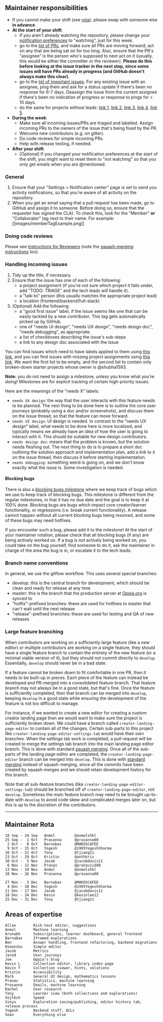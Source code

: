 ## Maintainer responsibilities
- If you cannot make your shift (see [rota](https://github.com/oppia/oppia/wiki/Instructions-for-Maintainers#maintainer-rota)), please swap with someone else **in advance**.
- **At the start of your shift**:
  - if you aren't already watching the repository, please change your [notification preferences](https://github.com/oppia/oppia/subscription) to "watching", just for this week.
  - go to the [list of PRs](https://github.com/oppia/oppia/pulls), and make sure all PRs are moving forward; act on any that are being sat on for too long. Also, ensure that the PR's "assignee" is the person who's supposed to next act on it (usually, this would be either the committer or the reviewer). **Please do this before looking at the issue tracker in the next step, since some issues will have PRs already in progress (and GitHub doesn't always make this clear).**
  - go to the [list of important issues](https://github.com/oppia/oppia/issues?q=is%3Aissue+is%3Aopen+label%3Aimportant). For any existing issue with an assignee, ping them and ask for a status update if there's been no response for 6-7 days. Deassign the issue from the current assignee if there's been no indication of progress or response to pings for > 10 days.
  - do the same for projects without leads: [link 1](https://github.com/oppia/oppia/issues?q=is%3Aopen+is%3Aissue+project%3Aoppia%2Foppia%2F22), [link 2](https://github.com/oppia/oppia/issues?q=is%3Aopen+is%3Aissue+project%3Aoppia%2Foppia%2F21), [link 3](https://github.com/oppia/oppia/issues?q=is%3Aopen+is%3Aissue+project%3Aoppia%2Foppia%2F20), [link 4](https://github.com/oppia/oppia/issues?q=is%3Aopen+is%3Aissue+project%3Aoppia%2Foppia%2F12), [link 5](https://github.com/oppia/oppia/issues?q=is%3Aopen+is%3Aissue+project%3Aoppia%2Foppia%2F1).
- **During the week**:
  - Make sure all incoming issues/PRs are triaged and labelled. Assign incoming PRs to the owners of the issue that's being fixed by the PR.
  - Welcome new contributors (e.g. on gitter).
  - Do code reviews for simple incoming PRs.
  - Help with release testing, if needed.
- **After your shift**:
  - [Optional] If you changed your notification preferences at the start of the shift, you might want to reset them to "not watching" so that you only get emails when you are @mentioned.

### General
1. Ensure that your "Settings > Notification center" page is set to send you activity notifications, so that you're aware of all activity on the repository.
2. When you get an email saying that a pull request has been made, go to GitHub and assign it to someone. Before doing so, ensure that the requester has signed the CLA). To check this, look for the "Member" **or** "Collaborator" tag next to their name. For example:
[[images/memberTagExample.png]]

### Doing code reviews
Please see [Instructions for Reviewers](https://github.com/oppia/oppia/wiki/Instructions-for-Reviewers) (note the [squash-merging instructions](https://github.com/oppia/oppia/wiki/Instructions-for-Reviewers#merging-into-develop) too).

### Handling incoming issues
1. Tidy up the title, if necessary.
2. Ensure that the issue has one of each of the following:
   * a project assignment (if you're not sure which project it falls under, add "TODO: TRIAGE" and the tech leads will handle it).
   * a "talk-to" person (this usually matches the appropriate project lead)
   * a location (frontend/backend/full-stack)
3. (Optional) Add the following:
   * a "good first issue" label, if the issue seems like one that can be easily tackled by a new contributor. This tag gets automatically picked up by GitHub.
   * one of "needs UI design", "needs UX design", "needs design doc", "needs debugging", as appropriate.
   * a list of checkboxes describing the issue's sub-steps
   * a link to any design doc associated with the issue

You can find issues which need to have labels applied to them using [this link](https://github.com/oppia/oppia/issues?utf8=%E2%9C%93&q=is%3Aissue%20is%3Aopen%20-label%3A%22backend%22%20-label%3A%22frontend%22%20-label%3A%22full-stack%22%20-label%3A%22TODO%3A%20triage%22%20), and you can find issues with missing project assignments using [this link](https://github.com/oppia/oppia/issues?utf8=%E2%9C%93&q=is%3Aissue%20is%3Aopen%20no%3Aproject). We want the first list to be empty, and the second list to contain only broken-down starter projects whose owner is @shubha1593.

**Note:** you do not need to assign a milestone, unless you know what you're doing! Milestones are for explicit tracking of certain high-priority issues.

Here are the meanings of the "needs X" labels:

* `needs UX design`: the way that the user interacts with this feature needs to be planned. The next thing to be done here is to outline the core user journeys (probably using a doc and/or screenshots), and discuss them on the issue thread, so that the feature can move forward.
* `needs UI design`: UI design is needed. In contrast to the "needs UX design" label, what needs to be done here is more localized, and typically means we already have an idea of how the user is going to interact with it. This should be suitable for new design contributors.
* `needs design doc`: means that the problem is known, but the solution needs fleshing out. The next thing to do is to prepare a short doc outlining the solution approach and implementation plan, add a link to it on the issue thread, then discuss it before starting implementation.
* `needs debugging`: something weird is going on, and we don't know exactly what the issue is. Some investigation is needed.

#### Blocking bugs
There is also a [blocking bugs milestone](https://github.com/oppia/oppia/milestone/39) where we keep track of bugs which we use to keep track of blocking bugs. This milestone is different from the regular milestones, in that it has no due date and the goal is to keep it at 100% done. Blocking bugs are bugs which impact core creator/learner functionality, or regressions (i.e. break current functionality). A release cannot happen without all current blocking bugs being resolved, and some of these bugs may need hotfixes. 

If you encounter such a bug, please add it to the milestone! At the start of your maintainer rotation, please check that all blocking bugs (if any) are being actively worked on. If a bug is not actively being worked on, you could take on the bug yourself, find someone to do it, ask the maintainer in charge of the area the bug is in, or escalate it to the tech leads.

### Branch name conventions

In general, we use the gitflow workflow. This uses several special branches:

  * develop: this is the central branch for development, which should be clean and ready for release at any time
  * master: this is the branch that the production server at [Oppia.org](https://www.oppia.org) is synced to
  * "hotfix"-prefixed branches: these are used for hotfixes to master that can't wait until the next release
  * "release"-prefixed branches: these are used for testing and QA of new releases

### Large feature branching

When contributors are working on a sufficiently large feature (like a new editor) or multiple contributors are working on a single feature, they should have a single feature branch to contain the entirety of the new feature (or a minimal viable version of it), but they should not commit directly to `develop`. Essentially, `develop` should never be in a bad state.

If a feature cannot be broken down to fit comfortable in one PR, then it needs to be built-up in pieces. Each piece of the feature can instead be developed and PR-merged into a consolidated feature branch. That feature branch may not always be in a good state, but that's fine. Once the feature is sufficiently completed, then that branch can be merged into `develop`, keeping `develop` in a good state while ensuring the development of the feature is not too difficult to manage.

For instance, if we wanted to create a new editor for creating a custom creator landing page then we would want to make sure the project is sufficiently broken down. We could have a branch called ``creator-landing-page-editor`` to contain all of the changes. Certain sub-parts to this project like ``creator-landing-page-editor-settings-tab`` would have their own branches. When the settings tab work is completed, a pull request will be created to merge the settings tab branch into the main landing page editor branch. This is done with standard [squash merging](https://github.com/oppia/oppia/wiki/Instructions-for-Reviewers#squash-merging). Once all of the sub-parts of the landing page editor are completed, the ``creator-landing-page-editor`` branch can be merged into ``develop``. This is done with [standard merging](https://github.com/oppia/oppia/wiki/Instructions-for-Reviewers#standard-merging) instead of squash-merging, since all the commits have been created by squash-merges and we should retain development history for this branch.

Note that all sub-feature branches (like ``creator-landing-page-editor-settings-tab``) should be branched off of ``creator-landing-page-editor``, not ``develop``. Sometimes the main feature branch may need to be brought up-to-date with ``develop`` to avoid code skew and complicated merges later on, but this is up to the discretion of the contributors.

----

## Maintainer Rota

```
18 Sep - 24 Sep   Anmol         @anmolshkl
25 Sep -  1 Oct   Prasanna      @prasanna08
 2 Oct -  8 Oct   Barnabas      @MAKOSCAFEE
 9 Oct - 15 Oct   Yogesh        @1995YogeshSharma
16 Oct - 22 Oct   Tony          @tjiang11
23 Oct - 29 Oct   Kristin       @anthkris
30 Oct -  5 Nov   Jacob         @jacobdavis11
 6 Nov - 12 Nov   Pranav        @pranavsid98   
13 Nov - 19 Nov   Anmol         @anmolshkl
20 Nov - 26 Nov   Prasanna      @prasanna08

27 Nov -  3 Dec   Barnabas      @MAKOSCAFEE
 4 Dec - 10 Dec   Yogesh        @1995YogeshSharma
11 Dec - 17 Dec   Jacob         @jacobdavis11
18 Dec - 24 Dec   Kevin         @kevinlee12
25 Dec - 31 Dec   Tony          @tjiang11
```

## Areas of expertise

```
Allan        Rich-text editor, suggestions
Anmol        Machine learning
Arunabh      Subscriptions, learner dashboard, general frontend
Barnabas     Iframed explorations
Ben          Answer handling, frontend refactoring, backend migrations
Himanshu     Simple editor
Jacob        Metrics
Jared        User journeys
Joe          Oppia's blog
Kevin L      Collection editor, library index page
Kevin T      Collection viewer, hints, solutions
Kristin      Accessibility
Mark         General UI design, mathematics lessons
Pranav       Statistics, machine learning
Prasanna     Emails, machine learning
Rachel       User research
Tony         Learner view (both collections and explorations)
Vojtěch      Speed
Xinyu        Exploration saving/publishing, editor history tab, release process
Yogesh       Backend stuff, ACLs
Sean         Everything else
```
